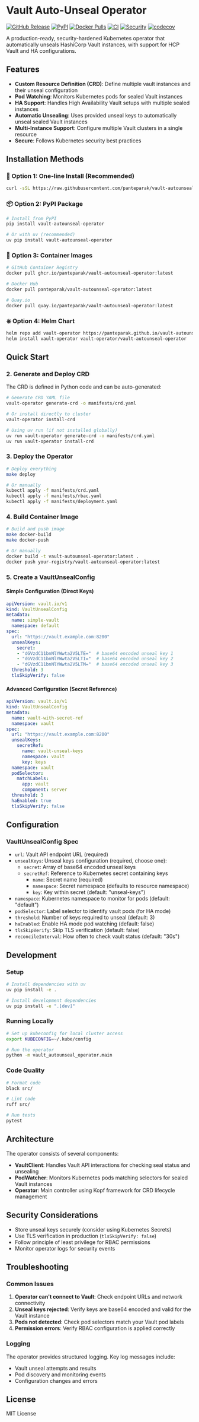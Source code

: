 # Vault Auto-Unseal Operator

[![GitHub Release](https://img.shields.io/github/v/release/panteparak/vault-autounseal-operator?style=flat-square)](https://github.com/panteparak/vault-autounseal-operator/releases)
[![PyPI](https://img.shields.io/pypi/v/vault-autounseal-operator?style=flat-square)](https://pypi.org/project/vault-autounseal-operator/)
[![Docker Pulls](https://img.shields.io/docker/pulls/panteparak/vault-autounseal-operator?style=flat-square)](https://hub.docker.com/r/panteparak/vault-autounseal-operator)
[![CI](https://img.shields.io/github/actions/workflow/status/panteparak/vault-autounseal-operator/ci.yml?branch=main&style=flat-square&label=CI)](https://github.com/panteparak/vault-autounseal-operator/actions/workflows/ci.yml)
[![Security](https://img.shields.io/github/actions/workflow/status/panteparak/vault-autounseal-operator/security.yml?branch=main&style=flat-square&label=Security)](https://github.com/panteparak/vault-autounseal-operator/actions/workflows/security.yml)
[![codecov](https://img.shields.io/codecov/c/github/panteparak/vault-autounseal-operator?style=flat-square)](https://codecov.io/gh/panteparak/vault-autounseal-operator)

A production-ready, security-hardened Kubernetes operator that automatically unseals HashiCorp Vault instances, with support for HCP Vault and HA configurations.

## Features

- **Custom Resource Definition (CRD)**: Define multiple vault instances and their unseal configuration
- **Pod Watching**: Monitors Kubernetes pods for sealed Vault instances
- **HA Support**: Handles High Availability Vault setups with multiple sealed instances
- **Automatic Unsealing**: Uses provided unseal keys to automatically unseal sealed Vault instances
- **Multi-Instance Support**: Configure multiple Vault clusters in a single resource
- **Secure**: Follows Kubernetes security best practices

## Installation Methods

### 🚀 Option 1: One-line Install (Recommended)

```bash
curl -sSL https://raw.githubusercontent.com/panteparak/vault-autounseal-operator/main/install.sh | bash
```

### 📦 Option 2: PyPI Package

```bash
# Install from PyPI
pip install vault-autounseal-operator

# Or with uv (recommended)
uv pip install vault-autounseal-operator
```

### 🐳 Option 3: Container Images

```bash
# GitHub Container Registry
docker pull ghcr.io/panteparak/vault-autounseal-operator:latest

# Docker Hub
docker pull panteparak/vault-autounseal-operator:latest

# Quay.io
docker pull quay.io/panteparak/vault-autounseal-operator:latest
```

### ⎈ Option 4: Helm Chart

```bash
helm repo add vault-operator https://panteparak.github.io/vault-autounseal-operator/
helm install vault-operator vault-operator/vault-autounseal-operator
```

## Quick Start

### 2. Generate and Deploy CRD

The CRD is defined in Python code and can be auto-generated:

```bash
# Generate CRD YAML file
vault-operator generate-crd -o manifests/crd.yaml

# Or install directly to cluster
vault-operator install-crd

# Using uv run (if not installed globally)
uv run vault-operator generate-crd -o manifests/crd.yaml
uv run vault-operator install-crd
```

### 3. Deploy the Operator

```bash
# Deploy everything
make deploy

# Or manually
kubectl apply -f manifests/crd.yaml
kubectl apply -f manifests/rbac.yaml  
kubectl apply -f manifests/deployment.yaml
```

### 4. Build Container Image

```bash
# Build and push image
make docker-build
make docker-push

# Or manually
docker build -t vault-autounseal-operator:latest .
docker push your-registry/vault-autounseal-operator:latest
```

### 5. Create a VaultUnsealConfig

#### Simple Configuration (Direct Keys)

```yaml
apiVersion: vault.io/v1
kind: VaultUnsealConfig
metadata:
  name: simple-vault
  namespace: default
spec:
  url: "https://vault.example.com:8200"
  unsealKeys:
    secret:
    - "dGVzdC11bnNlYWwta2V5LTE="  # base64 encoded unseal key 1
    - "dGVzdC11bnNlYWwta2V5LTI="  # base64 encoded unseal key 2  
    - "dGVzdC11bnNlYWwta2V5LTM="  # base64 encoded unseal key 3
  threshold: 3
  tlsSkipVerify: false
```

#### Advanced Configuration (Secret Reference)

```yaml
apiVersion: vault.io/v1
kind: VaultUnsealConfig
metadata:
  name: vault-with-secret-ref
  namespace: vault
spec:
  url: "https://vault.example.com:8200"
  unsealKeys:
    secretRef:
      name: vault-unseal-keys
      namespace: vault
      key: keys
  namespace: vault
  podSelector:
    matchLabels:
      app: vault
      component: server
  threshold: 3
  haEnabled: true
  tlsSkipVerify: false
```

## Configuration

### VaultUnsealConfig Spec

- `url`: Vault API endpoint URL (required)
- `unsealKeys`: Unseal keys configuration (required, choose one):
  - `secret`: Array of base64 encoded unseal keys
  - `secretRef`: Reference to Kubernetes secret containing keys
    - `name`: Secret name (required)
    - `namespace`: Secret namespace (defaults to resource namespace)
    - `key`: Key within secret (default: "unseal-keys")
- `namespace`: Kubernetes namespace to monitor for pods (default: "default")
- `podSelector`: Label selector to identify vault pods (for HA mode)
- `threshold`: Number of keys required to unseal (default: 3)
- `haEnabled`: Enable HA mode pod watching (default: false)
- `tlsSkipVerify`: Skip TLS verification (default: false)
- `reconcileInterval`: How often to check vault status (default: "30s")

## Development

### Setup

```bash
# Install dependencies with uv
uv pip install -e .

# Install development dependencies
uv pip install -e ".[dev]"
```

### Running Locally

```bash
# Set up kubeconfig for local cluster access
export KUBECONFIG=~/.kube/config

# Run the operator
python -m vault_autounseal_operator.main
```

### Code Quality

```bash
# Format code
black src/

# Lint code  
ruff src/

# Run tests
pytest
```

## Architecture

The operator consists of several components:

- **VaultClient**: Handles Vault API interactions for checking seal status and unsealing
- **PodWatcher**: Monitors Kubernetes pods matching selectors for sealed Vault instances  
- **Operator**: Main controller using Kopf framework for CRD lifecycle management

## Security Considerations

- Store unseal keys securely (consider using Kubernetes Secrets)
- Use TLS verification in production (`tlsSkipVerify: false`)
- Follow principle of least privilege for RBAC permissions
- Monitor operator logs for security events

## Troubleshooting

### Common Issues

1. **Operator can't connect to Vault**: Check endpoint URLs and network connectivity
2. **Unseal keys rejected**: Verify keys are base64 encoded and valid for the Vault instance
3. **Pods not detected**: Check pod selectors match your Vault pod labels
4. **Permission errors**: Verify RBAC configuration is applied correctly

### Logging

The operator provides structured logging. Key log messages include:
- Vault unseal attempts and results
- Pod discovery and monitoring events  
- Configuration changes and errors

## License

MIT License